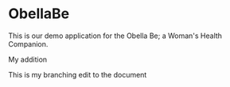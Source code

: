 # ObellaBe
This is our demo application for the Obella Be; a Woman's Health Companion.


My addition

This is my branching edit to the document
